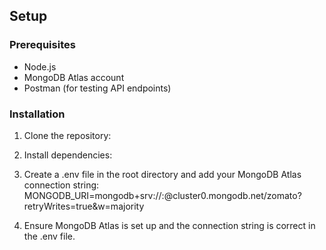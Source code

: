 ## Setup

### Prerequisites

- Node.js
- MongoDB Atlas account
- Postman (for testing API endpoints)

### Installation

1. Clone the repository:
2. Install dependencies:
3. Create a .env file in the root directory and add your MongoDB Atlas connection string:
    MONGODB_URI=mongodb+srv://<username>:<password>@cluster0.mongodb.net/zomato?retryWrites=true&w=majority

4. Ensure MongoDB Atlas is set up and the connection string is correct in the .env file.